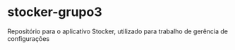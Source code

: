 # stocker-grupo3
Repositório para o aplicativo Stocker, utilizado para trabalho de gerência de configurações
